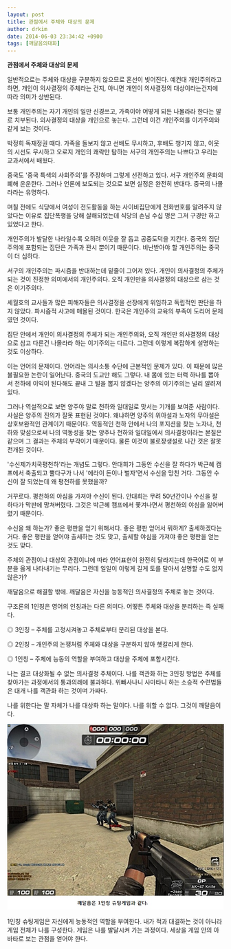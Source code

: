 ```yaml
---
layout: post
title: 관점에서 주체와 대상의 문제
author: drkim
date: 2014-06-03 23:34:42 +0900
tags: [깨달음의대화]
---
```

**관점에서 주체와 대상의 문제**

  


일반적으로는 주체와 대상을 구분하지 않으므로 혼선이 빚어진다. 예컨대 개인주의라고 하면, 개인이 의사결정의 주체라는 건지, 아니면 개인이 의사결정의 대상이라는건지에 따라 의미가 상반된다.

  


보통 개인주의는 자기 개인의 일만 신경쓰고, 가족이야 어떻게 되든 나몰라라 한다는 말로 치부된다. 의사결정의 대상을 개인으로 놓는다. 그런데 이건 개인주의를 이기주의와 같게 보는 것이다.

  


박정희 독재정권 때다. 가족을 돌보지 않고 선배도 무시하고, 후배도 챙기지 않고, 이웃의 시선도 무시하고 오로지 개인의 쾌락만 탐하는 서구의 개인주의는 나쁘다고 우리는 교과서에서 배웠다.

  


중국도 '중국 특색의 사회주의'를 주장하며 그렇게 선전하고 있다. 서구 개인주의 문화의 폐해 운운한다. 그러나 언론에 보도되는 것으로 보면 실정은 완전히 반대다. 중국의 나몰라라는 유명하다.

  


며칠 전에도 식당에서 여성이 전도활동을 하는 사이비집단에게 전화번호를 알려주지 않았다는 이유로 집단폭행을 당해 살해되었는데 식당의 손님 수십 명은 그저 구경만 하고 있었다고 한다. 

  


개인주의가 발달한 나라일수록 오히려 이웃을 잘 돕고 공중도덕을 지킨다. 중국의 집단주의에 포함되는 집단은 가족과 꽌시 뿐이기 때문이다. 비난받아야 할 개인주의는 중국이 더 심하다.

  


서구의 개인주의는 파시즘을 반대하는데 밑줄이 그어져 있다. 개인이 의사결정의 주체가 되는 것이 진정한 의미에서의 개인주의다. 오직 개인만을 의사결정의 대상으로 삼는 것은 이기주의다. 

  


세월호의 교사들과 많은 피해자들은 의사결정을 선장에게 위임하고 독립적인 판단을 하지 않았다. 파시즘적 사고에 매몰된 것이다. 한국은 개인주의 교육의 부족이 도리어 문제였던 것이다. 

  


집단 안에서 개인이 의사결정의 주체가 되는 개인주의와, 오직 개인만 의사결정의 대상으로 삼고 다른건 나몰라라 하는 이기주의는 다르다. 그런데 이렇게 복잡하게 설명하는 것도 이상하다.

  


이는 언어의 문제이다. 언어라는 의사소통 수단에 근본적인 문제가 있다. 이 때문에 많은 불필요한 논란이 일어난다. 중국의 도교만 해도 그렇다. 내 몸에 있는 터럭 하나를 뽑아서 천하에 이익이 된다해도 끝내 그 털을 뽑지 않겠다는 양주의 이기주의는 널리 알려져 있다. 

  


그러나 역설적으로 보면 양주야 말로 천하와 일대일로 맞서는 기개를 보여준 사람이다. 사실은 양주의 진의가 잘못 표현된 것이다. 왜냐하면 양주의 위아설과 노자의 무아설은 상호보완적인 관계이기 때문이다. 역동적인 천하 안에서 나의 포지션을 찾는 노자나, 천하와 맞섬으로써 나의 역동성을 찾는 양주나 천하와 일대일에서 의사결정이라는 본질은 같으며 그 결과는 주체의 부각이기 때문이다. 물론 이것이 불로장생설로 나간 것은 잘못 전개된 것이다.

  


'수신제가치국평천하'라는 개념도 그렇다. 안대희가 그동안 수신을 잘 하다가 박근혜 캠프에서 축출되고 뿔다구가 나서 '에라이 돈이나 벌자'면서 수신을 망친 거다. 그동안 수신이 잘 되었는데 왜 평천하를 못했을까? 

  


거꾸로다. 평천하의 야심을 가져야 수신이 된다. 안대희는 무려 50년간이나 수신을 잘 하다가 막판에 망쳐버렸다. 그것은 박근혜 캠프에서 쫓겨나면서 평천하의 야심을 잃어버렸기 때문이다.

  


수신을 왜 하는가? 좋은 평판을 얻기 위해서다. 좋은 평판 얻어서 뭐하게? 출세하겠다는 거다. 좋은 평판을 얻어야 출세하는 것도 맞고, 출세할 야심을 가져야 좋은 평판을 얻는 것도 맞다. 

  


주체의 관점이냐 대상의 관점이냐에 따라 언어표현이 완전히 달라지는데 한국어로 이 부분을 옳게 나타내기는 무리다. 그런데 일일이 이렇게 길게 토를 달아서 설명할 수도 없지 않은가? 

  


깨달음으로 해결할 밖에. 깨달음은 자신을 능동적인 의사결정의 주체로 놓는 것이다. 

  


구조론의 1인칭은 영어의 인칭과는 다른 의미다. 어떻든 주체와 대상을 분리하는 즉 실패다. 

  


◎ 3인칭 – 주체를 고정시켜놓고 주체로부터 분리된 대상을 본다.   
      
◎ 2인칭 – 개인주의 논쟁처럼 주체와 대상을 구분하지 않아 헷갈리게 한다.   
      
◎ 1인칭 – 주체에 능동의 역할을 부여하고 대상을 주체에 포함시킨다. 

  


나는 결코 대상화될 수 없는 의사결정 주체이다. 나를 객관화 하는 3인칭 방법은 주체를 찾아가는 과정에서의 통과의례에 불과하다. 위빠사나니 사마타니 하는 소승적 수련법들은 대개 나를 객관화 하는 것이며 가짜다. 

  


나를 위한다는 말 자체가 나를 대상화 하는 말이다. 나를 위할 수 없다. 그것이 깨달음이다. 

  



![](/files/attach/images/198/210/483/5.jpg)   


    
1인칭 슈팅게임은 자신에게 능동적인 역할을 부여한다. 내가 적과 대결하는 것이 아니라 게임 전체가 나를 구성한다. 게임은 나를 발달시켜 가는 과정이다. 세상을 게임 안의 아바타로 보는 관점을 얻어야 한다.